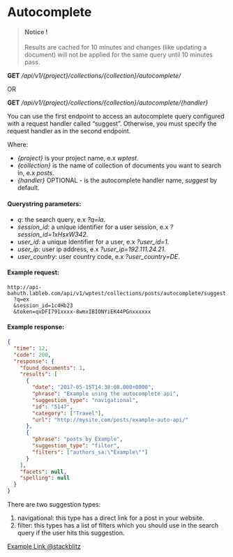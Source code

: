 # Autocomplete

> #### Notice !
> Results are cached for 10 minutes and changes (like updating a document) will not be applied for the same query until 10 minutes pass.

**GET** */api/v1/{project}/collections/{collection}/autocomplete/*

OR

**GET** */api/v1/{project}/collections/{collection}/autocomplete/{handler}*

You can use the first endpoint to access an autocomplete query configured with a request handler called “suggest”. Otherwise, you must specify the request handler as in the second endpoint.

Where:

- *{project}* is your project name, e.x *wptest*.
- *{collection}* is the name of collection of documents you want to search in, e.x *posts*.
- *{handler}* OPTIONAL - is the autocomplete handler name, *suggest* by default.

#### **Querystring parameters**:

- *q*: the search query, e.x *?q=la*.
- *session_id*: a unique identifier for a user session, e.x *?session_id=1xHsxW342*.
- *user_id*: a unique identifier for a user, e.x *?user_id=1*.
- *user_ip*: user ip address, e.x *?user_ip=192.111.24.21*.
- *user_country*: user country code, e.x *?user_country=DE*.

#### **Example request**:

```
http://api-bahuth.lableb.com/api/v1/wptest/collections/posts/autocomplete/suggest
  ?q=ex
  &session_id=1c4Hb23
  &token=qxDFI791xxxx-8wmxIBIONYiEK44PGnxxxxxx
```

#### **Example response**:

```json
{
  "time": 12,
  "code": 200,
  "response": {
    "found_documents": 1,
    "results": [
      {
        "date": "2017-05-15T14:38:08.000+0000",
        "phrase": "Example using the autocomplete api",
        "suggestion_type": "navigational",
        "id": "5147",
        "category": ["Travel"],
        "url": "http://mysite.com/posts/example-auto-api/"
      },
      {
        "phrase": "posts by Example",
        "suggestion_type": "filter",
        "filters": ["authors_sa:\"Example\""]
      }
    ],
    "facets": null,
    "spelling": null
  }
}
```


There are two suggestion types:

1. navigational: this type has a direct link for a post in your website.
2. filter: this types has a list of filters which you should use in the search query if the user hits this suggestion.


[Example Link @stackblitz](https://stackblitz.com/github/Lableb-Labs/restful-api-examples/tree/v2-auto-complete)
